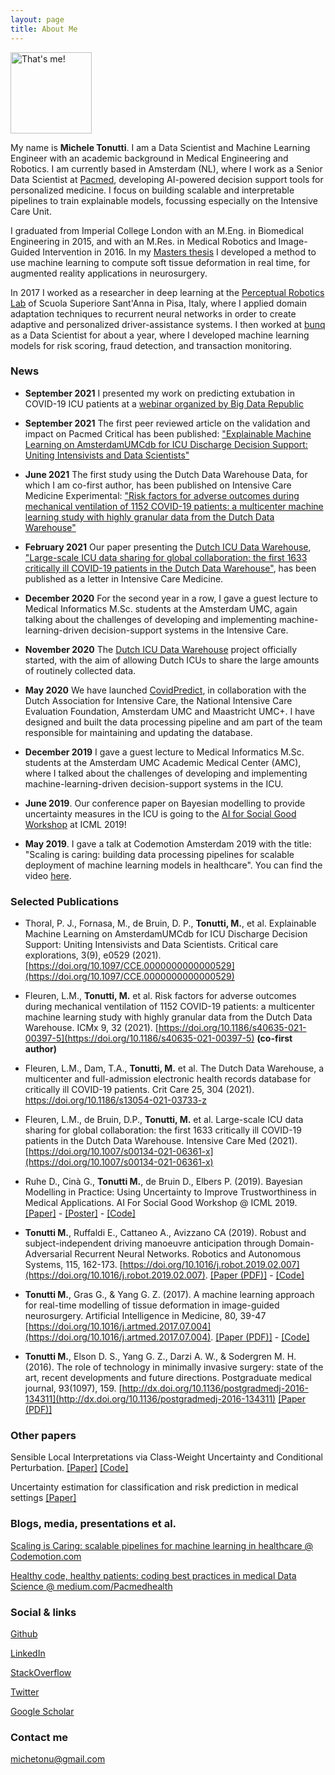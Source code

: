 ```yaml
---
layout: page
title: About Me
---
```


<img src="https://i.imgur.com/qV6WVP8.jpg" alt="That's me!" width="130" height="130"/>

My name is **Michele Tonutti**. I am a Data Scientist and Machine Learning Engineer with an academic background in Medical Engineering and Robotics. I am currently based in Amsterdam (NL), where I work as a Senior Data Scientist at [Pacmed](https://pacmed.ai/en/), developing AI-powered decision support tools for personalized medicine. I focus on building scalable and interpretable pipelines to train explainable models, focussing especially on the Intensive Care Unit. 

I graduated from Imperial College London with an M.Eng. in Biomedical Engineering in 2015, and with an M.Res. in Medical Robotics and Image-Guided Intervention in 2016. In my [Masters thesis](https://www.researchgate.net/publication/320101572_A_Data-driven_Method_for_Real-time_Modelling_of_Brain_Tumour_Deformation?_iepl%5BviewId%5D=NiWQ09wFo0rIR1OoHuSQIVpL&_iepl%5BprofilePublicationItemVariant%5D=default&_iepl%5Bcontexts%5D%5B0%5D=prfpi&_iepl%5BtargetEntityId%5D=PB%3A320101572&_iepl%5BinteractionType%5D=publicationTitle) I developed a method to use machine learning to compute soft tissue deformation in real time, for augmented reality applications in neurosurgery. 

In 2017 I worked as a researcher in deep learning at the [Perceptual Robotics Lab](http://www.percro.org/) of Scuola Superiore Sant'Anna in Pisa, Italy, where I applied domain adaptation techniques to recurrent neural networks in order to create adaptive and personalized driver-assistance systems. I then worked at [bunq](http://www.bunq.com/) as a Data Scientist for about a year, where I developed machine learning models for risk scoring, fraud detection, and transaction monitoring.

### News

- **September 2021** I presented my work on predicting extubation in COVID-19 ICU patients at a [webinar organized by Big Data Republic](https://www.bigdatarepublic.nl/events/treating-covid-19-with-data/)

- **September 2021** The first peer reviewed article on the validation and impact on Pacmed Critical has been published: ["Explainable Machine Learning on AmsterdamUMCdb for ICU Discharge Decision Support: Uniting Intensivists and Data Scientists"](https://www.ncbi.nlm.nih.gov/pmc/articles/PMC8437217/)
 
- **June 2021** The first study using the Dutch Data Warehouse Data, for which I am co-first author, has been published on Intensive Care Medicine Experimental:
 ["Risk factors for adverse outcomes during mechanical ventilation of 1152 COVID-19 patients: a multicenter machine learning study with highly granular data from the Dutch Data Warehouse"](https://icm-experimental.springeropen.com/articles/10.1186/s40635-021-00397-5)
 
- **February 2021** Our paper presenting the [Dutch ICU Data Warehouse](https://icudata.nl/index-en.html), ["Large-scale ICU data sharing for global collaboration: the first 1633 critically ill COVID-19 patients in the Dutch Data Warehouse"](https://link.springer.com/article/10.1007/s00134-021-06361-x), has been published as a letter in Intensive Care Medicine.

- **December 2020** For the second year in a row, I gave a guest lecture to Medical Informatics M.Sc. students at the Amsterdam UMC, again talking about the challenges of developing and implementing machine-learning-driven decision-support systems in the Intensive Care.

- **November 2020** The [Dutch ICU Data Warehouse](https://icudata.nl/index-en.html) project officially started, with the aim of allowing Dutch ICUs to share the large amounts of routinely collected data.

- **May 2020** We have launched [CovidPredict](https://covidpredict.org/), in collaboration with the Dutch Association for Intensive Care, the National Intensive Care Evaluation Foundation, Amsterdam UMC and Maastricht UMC+. I have designed and built the data processing pipeline and am part of the team responsible for maintaining and updating the database.

- **December 2019** I gave a guest lecture to Medical Informatics M.Sc. students at the Amsterdam UMC Academic Medical Center (AMC), where I talked about the challenges of developing and implementing machine-learning-driven decision-support systems in the ICU.

- **June 2019**. Our conference paper on Bayesian modelling to provide uncertainty measures in the ICU is going to the [AI for Social Good Workshop](https://aiforsocialgood.github.io/icml2019/acceptedpapers.htm) at ICML 2019!

- **May 2019**. I gave a talk at Codemotion Amsterdam 2019 with the title: "Scaling is caring: building data processing pipelines for scalable deployment of machine learning models in healthcare". You can find the video [here](https://talks.codemotion.com/scaling-is-caring-building-data-processi).

### Selected Publications

- Thoral, P. J., Fornasa, M., de Bruin, D. P., **Tonutti, M.**, et al. Explainable Machine Learning on AmsterdamUMCdb for ICU Discharge Decision Support: Uniting Intensivists and Data Scientists. Critical care explorations, 3(9), e0529 (2021). [https://doi.org/10.1097/CCE.0000000000000529](https://doi.org/10.1097/CCE.0000000000000529)

- Fleuren, L.M., **Tonutti, M.** et al. Risk factors for adverse outcomes during mechanical ventilation of 1152 COVID-19 patients: a multicenter machine learning study with highly granular data from the Dutch Data Warehouse. ICMx 9, 32 (2021). [https://doi.org/10.1186/s40635-021-00397-5](https://doi.org/10.1186/s40635-021-00397-5) **(co-first author)**

- Fleuren, L.M., Dam, T.A., **Tonutti, M.** et al. The Dutch Data Warehouse, a multicenter and full-admission electronic health records database for critically ill COVID-19 patients. Crit Care 25, 304 (2021). https://doi.org/10.1186/s13054-021-03733-z

- Fleuren, L.M., de Bruin, D.P., **Tonutti, M.** et al. Large-scale ICU data sharing for global collaboration: the first 1633 critically ill COVID-19 patients in the Dutch Data Warehouse. Intensive Care Med (2021). [https://doi.org/10.1007/s00134-021-06361-x](https://doi.org/10.1007/s00134-021-06361-x)

- Ruhe D., Cinà G., **Tonutti M.**, de Bruin D., Elbers P. (2019). Bayesian Modelling in Practice: Using Uncertainty to Improve Trustworthiness in Medical Applications. AI For Social Good Workshop @ ICML 2019. [[Paper]](https://aiforsocialgood.github.io/icml2019/accepted/track1/pdfs/38_aisg_icml2019.pdf) - [[Poster]](https://aiforsocialgood.github.io/icml2019/accepted/track1/posters/38_aisg_icml2019.pdf) - [[Code]](https://github.com/Pacmed/aisg_2019)

- **Tonutti M.**, Ruffaldi E., Cattaneo A., Avizzano CA (2019). Robust and subject-independent driving manoeuvre anticipation through Domain-Adversarial Recurrent Neural Networks. Robotics and Autonomous Systems, 115, 162-173. [https://doi.org/10.1016/j.robot.2019.02.007](https://doi.org/10.1016/j.robot.2019.02.007).  [[Paper (PDF)]](https://arxiv.org/pdf/1902.09820.pdf) - [[Code]](https://github.com/michetonu/DA-RNN_manoeuver_anticipation)

- **Tonutti M.**, Gras G., & Yang G. Z. (2017). A machine learning approach for real-time modelling of tissue deformation in image-guided neurosurgery. Artificial Intelligence in Medicine, 80, 39-47 [https://doi.org/10.1016/j.artmed.2017.07.004](https://doi.org/10.1016/j.artmed.2017.07.004). [[Paper (PDF)]](https://spiral.imperial.ac.uk/bitstream/10044/1/51634/2/machine-learning-approach.pdf) - [[Code]](https://github.com/michetonu/MALTIDEM--Machine-Learning-for-Tissue-Deformation-Modelling)

- **Tonutti M.**, Elson D. S., Yang G. Z., Darzi A. W., & Sodergren M. H. (2016). The role of technology in minimally invasive surgery: state of the art, recent developments and future directions. Postgraduate medical journal, 93(1097), 159. [http://dx.doi.org/10.1136/postgradmedj-2016-134311](http://dx.doi.org/10.1136/postgradmedj-2016-134311) [[Paper (PDF)]](https://pdfs.semanticscholar.org/ca67/24998c03a2fdbdc459c4717702d5716d414a.pdf)

### Other papers

Sensible Local Interpretations via Class-Weight Uncertainty and Conditional Perturbation. [[Paper]](https://github.com/Pacmed/sensible-local-interpretations/blob/master/paper.pdf) [[Code]](https://github.com/Pacmed/sensible-local-interpretations)

Uncertainty estimation for classification and risk prediction in medical settings [[Paper]](https://arxiv.org/abs/2004.05824)


### Blogs, media, presentations et al.

[Scaling is Caring: scalable pipelines for machine learning in healthcare @ Codemotion.com](https://www.codemotion.com/magazine/dev-hub/machine-learning-dev/scaling-is-caring-scalable-pipelines-for-machine-learning-in-healthcare/) 

[Healthy code, healthy patients: coding best practices in medical Data Science @ medium.com/Pacmedhealth](https://medium.com/@Pacmedhealth/healthy-code-healthy-patients-coding-best-practices-in-medical-data-science-part-1-d4c5ca2c42a)


### Social & links

[Github](https://github.com/michetonu)

[LinkedIn](https://www.linkedin.com/in/micheletonutti/)

[StackOverflow](https://stackoverflow.com/users/5236005/michetonu)

[Twitter](https://twitter.com/MicTonu)

[Google Scholar](https://scholar.google.com/citations?user=prnmvyIAAAAJ&hl=en)

### Contact me

[michetonu@gmail.com](mailto:michetonu@gmail.com)
